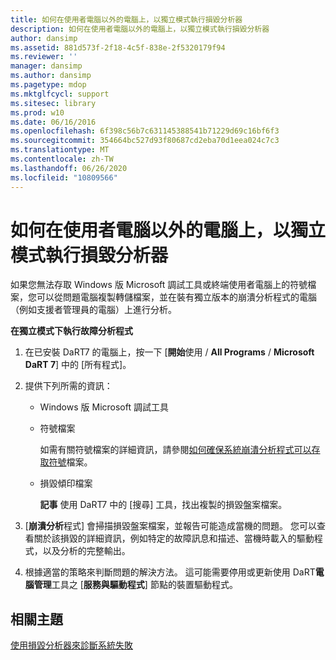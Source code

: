 ```yaml
---
title: 如何在使用者電腦以外的電腦上，以獨立模式執行損毀分析器
description: 如何在使用者電腦以外的電腦上，以獨立模式執行損毀分析器
author: dansimp
ms.assetid: 881d573f-2f18-4c5f-838e-2f5320179f94
ms.reviewer: ''
manager: dansimp
ms.author: dansimp
ms.pagetype: mdop
ms.mktglfcycl: support
ms.sitesec: library
ms.prod: w10
ms.date: 06/16/2016
ms.openlocfilehash: 6f398c56b7c631145388541b71229d69c16bf6f3
ms.sourcegitcommit: 354664bc527d93f80687cd2eba70d1eea024c7c3
ms.translationtype: MT
ms.contentlocale: zh-TW
ms.lasthandoff: 06/26/2020
ms.locfileid: "10809566"
---
```

# 如何在使用者電腦以外的電腦上，以獨立模式執行損毀分析器


如果您無法存取 Windows 版 Microsoft 調試工具或終端使用者電腦上的符號檔案，您可以從問題電腦複製轉儲檔案，並在裝有獨立版本的崩潰分析程式的電腦（例如支援者管理員的電腦）上進行分析。

**在獨立模式下執行故障分析程式**

1.  在已安裝 DaRT7 的電腦上，按一下 [**開始**使用  /  **All Programs**  /  **Microsoft DaRT 7**] 中的 [所有程式]。

2.  提供下列所需的資訊：

    -   Windows 版 Microsoft 調試工具

    -   符號檔案

        如需有關符號檔案的詳細資訊，請參閱[如何確保系統崩潰分析程式可以存取符號](how-to-ensure-that-crash-analyzer-can-access-symbol-files-dart-7.md)檔案。

    -   損毀傾印檔案

        **記事** 使用 DaRT7 中的 [搜尋] 工具，找出複製的損毀盤案檔案。

         

3.  [**崩潰分析**程式] 會掃描損毀盤案檔案，並報告可能造成當機的問題。 您可以查看關於該損毀的詳細資訊，例如特定的故障訊息和描述、當機時載入的驅動程式，以及分析的完整輸出。

4.  根據適當的策略來判斷問題的解決方法。 這可能需要停用或更新使用 DaRT**電腦管理**工具之 [**服務與驅動程式**] 節點的裝置驅動程式。

## 相關主題


[使用損毀分析器來診斷系統失敗](diagnosing-system-failures-with-crash-analyzer--dart-7.md)

 

 





